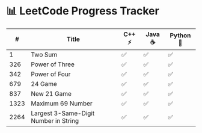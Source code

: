 # 📊 LeetCode Progress Tracker

| # | Title | C++ ⚡ | Java ☕ | Python 🐍 |
|---|-------|---|---|---|
| 1 | Two Sum | ✅ | ✅ | ✅ |
| 326 | Power of Three | ✅ | ✅ | ✅ |
| 342 | Power of Four | ✅ | ✅ | ✅ |
| 679 | 24 Game | ✅ | ✅ | ✅ |
| 837 | New 21 Game | ✅ | ✅ | ✅ |
| 1323 | Maximum 69 Number | ✅ | ✅ | ✅ |
| 2264 | Largest 3-Same-Digit Number in String | ✅ | ✅ | ✅ |
